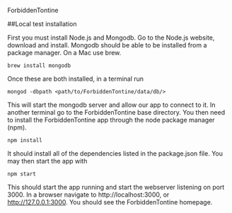  ForbiddenTontine

##Local test installation

First you must install Node.js and Mongodb. Go to the Node.js website, download
and install. Mongodb should be able to be installed from a package manager. On a
Mac use brew.

    brew install mongodb

Once these are both installed, in a terminal run

    mongod -dbpath <path/to/ForbiddenTontine/data/db/>

This will start the mongodb server and allow our app to connect to it. In another
terminal go to the ForbiddenTontine base directory. You then need to install the
ForbiddenTontine app through the node package manager (npm).

    npm install

It should install all of the dependencies listed in the package.json file.
You may then start the app with

    npm start

This should start the app running and start the webserver listening on port 3000.
In a browser navigate to http://localhost:3000, or http://127.0.0.1:3000.
You should see the ForbiddenTontine homepage.
